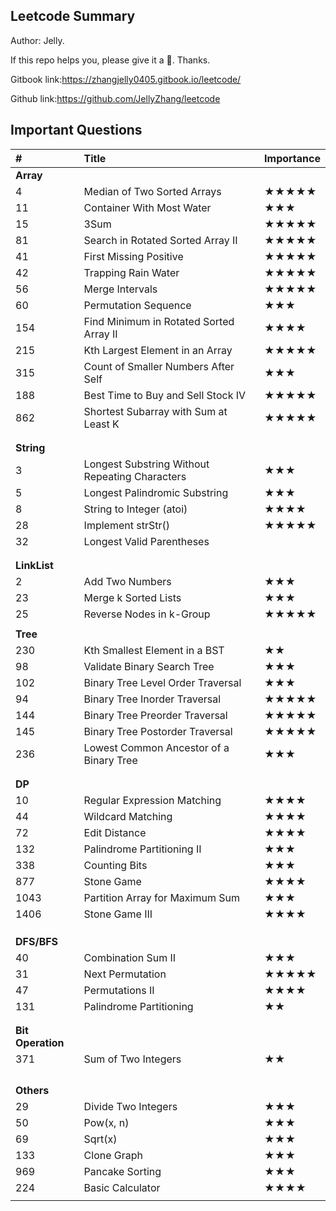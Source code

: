 ## Leetcode Summary

Author: Jelly.

If this repo helps you, please give it a 🌟. Thanks. 

Gitbook link:https://zhangjelly0405.gitbook.io/leetcode/

Github link:https://github.com/JellyZhang/leetcode

## Important Questions

| #                 | Title                                          | Importance |
| :---------------- | :--------------------------------------------- | ---------- |
| **Array**         |                                                |            |
| 4                 | Median of Two Sorted Arrays                    | ★★★★★      |
| 11                | Container With Most Water                      | ★★★        |
| 15                | 3Sum                                           | ★★★★★      |
| 81                | Search in Rotated Sorted Array II              | ★★★★★      |
| 41                | First Missing Positive                         | ★★★★★      |
| 42                | Trapping Rain Water                            | ★★★★★      |
| 56                | Merge Intervals                                | ★★★★★      |
| 60                | Permutation Sequence                           | ★★★        |
| 154               | Find Minimum in Rotated Sorted Array II        | ★★★★       |
| 215               | Kth Largest Element in an Array                | ★★★★★      |
| 315               | Count of Smaller Numbers After Self            | ★★★        |
| 188               | Best Time to Buy and Sell Stock IV             | ★★★★★      |
| 862               | Shortest Subarray with Sum at Least K          | ★★★★★      |
|                   |                                                |            |
|                   |                                                |            |
| **String**        |                                                |            |
| 3                 | Longest Substring Without Repeating Characters | ★★★        |
| 5                 | Longest Palindromic Substring                  | ★★★        |
| 8                 | String to Integer (atoi)                       | ★★★★       |
| 28                | Implement strStr()                             | ★★★★★      |
| 32                | Longest Valid Parentheses                      |            |
|                   |                                                |            |
|                   |                                                |            |
| **LinkList**      |                                                |            |
| 2                 | Add Two Numbers                                | ★★★        |
| 23                | Merge k Sorted Lists                           | ★★★        |
| 25                | Reverse Nodes in k-Group                       | ★★★★★      |
|                   |                                                |            |
| **Tree**          |                                                |            |
| 230               | Kth Smallest Element in a BST                  | ★★         |
| 98                | Validate Binary Search Tree                    | ★★★        |
| 102               | Binary Tree Level Order Traversal              | ★★★        |
| 94                | Binary Tree Inorder Traversal                  | ★★★★★      |
| 144               | Binary Tree Preorder Traversal                 | ★★★★★      |
| 145               | Binary Tree Postorder Traversal                | ★★★★★      |
| 236               | Lowest Common Ancestor of a Binary Tree        | ★★★        |
|                   |                                                |            |
|                   |                                                |            |
| **DP**            |                                                |            |
| 10                | Regular Expression Matching                    | ★★★★       |
| 44                | Wildcard Matching                              | ★★★★       |
| 72                | Edit Distance                                  | ★★★★       |
| 132               | Palindrome Partitioning II                     | ★★★        |
| 338               | Counting Bits                                  | ★★★        |
| 877               | Stone Game                                     | ★★★★       |
| 1043              | Partition Array for Maximum Sum                | ★★★        |
| 1406              | Stone Game III                                 | ★★★★       |
|                   |                                                |            |
|                   |                                                |            |
|                   |                                                |            |
| **DFS/BFS**       |                                                |            |
| 40                | Combination Sum II                             | ★★★        |
| 31                | Next Permutation                               | ★★★★★      |
| 47                | Permutations II                                | ★★★★       |
| 131               | Palindrome Partitioning                        | ★★         |
|                   |                                                |            |
|                   |                                                |            |
| **Bit Operation** |                                                |            |
| 371               | Sum of Two Integers                            | ★★         |
|                   |                                                |            |
|                   |                                                |            |
|                   |                                                |            |
|                   |                                                |            |
| **Others**        |                                                |            |
| 29                | Divide Two Integers                            | ★★★        |
| 50                | Pow(x, n)                                      | ★★★        |
| 69                | Sqrt(x)                                        | ★★★        |
| 133               | Clone Graph                                    | ★★★        |
| 969               | Pancake Sorting                                | ★★★        |
| 224               | Basic Calculator                               | ★★★★       |
|                   |                                                |            |



